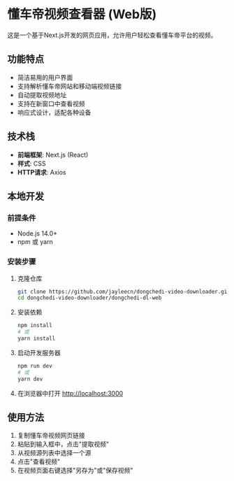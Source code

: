 # 懂车帝视频查看器 (Web版)

这是一个基于Next.js开发的网页应用，允许用户轻松查看懂车帝平台的视频。

## 功能特点

- 简洁易用的用户界面
- 支持解析懂车帝网站和移动端视频链接
- 自动提取视频地址
- 支持在新窗口中查看视频
- 响应式设计，适配各种设备

## 技术栈

- **前端框架**: Next.js (React)
- **样式**: CSS
- **HTTP请求**: Axios

## 本地开发

### 前提条件

- Node.js 14.0+ 
- npm 或 yarn

### 安装步骤

1. 克隆仓库
   ```bash
   git clone https://github.com/jayleecn/dongchedi-video-downloader.git
   cd dongchedi-video-downloader/dongchedi-dl-web
   ```

2. 安装依赖
   ```bash
   npm install
   # 或
   yarn install
   ```

3. 启动开发服务器
   ```bash
   npm run dev
   # 或
   yarn dev
   ```

4. 在浏览器中打开 [http://localhost:3000](http://localhost:3000)

## 使用方法

1. 复制懂车帝视频网页链接
2. 粘贴到输入框中，点击"提取视频"
3. 从视频源列表中选择一个源
4. 点击"查看视频"
5. 在视频页面右键选择"另存为"或"保存视频"
